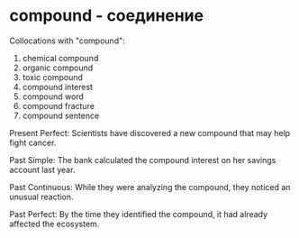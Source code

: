 # compound - соединение

Collocations with "compound":

1. chemical compound
2. organic compound
3. toxic compound
4. compound interest
5. compound word
6. compound fracture
7. compound sentence

Present Perfect: Scientists have discovered a new compound that may help fight cancer.

Past Simple: The bank calculated the compound interest on her savings account last year.

Past Continuous: While they were analyzing the compound, they noticed an unusual reaction.

Past Perfect: By the time they identified the compound, it had already affected the ecosystem.
